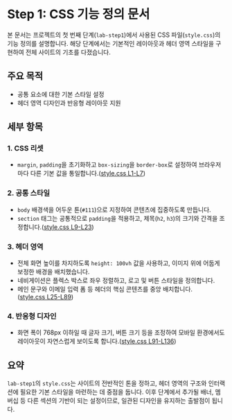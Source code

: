 # Step 1: CSS 기능 정의 문서

본 문서는 프로젝트의 첫 번째 단계(`lab-step1`)에서 사용된 CSS 파일(`style.css`)의 기능 정의를 설명합니다. 해당 단계에서는 기본적인 레이아웃과 헤더 영역 스타일을 구현하여 전체 사이트의 기초를 다졌습니다.

## 주요 목적
- 공통 요소에 대한 기본 스타일 설정
- 헤더 영역 디자인과 반응형 레이아웃 지원

## 세부 항목

### 1. CSS 리셋
- `margin`, `padding`을 초기화하고 `box-sizing`을 `border-box`로 설정하여 브라우저마다 다른 기본 값을 통일합니다.([style.css&nbsp;L1-L7](lab-step1/style.css#L1-L7))

### 2. 공통 스타일
- `body` 배경색을 어두운 톤(`#111`)으로 지정하여 콘텐츠에 집중하도록 만듭니다.
- `section` 태그는 공통적으로 `padding`을 적용하고, 제목(`h2`, `h3`)의 크기와 간격을 조정합니다.([style.css&nbsp;L9-L23](lab-step1/style.css#L9-L23))

### 3. 헤더 영역
- 전체 화면 높이를 차지하도록 `height: 100vh` 값을 사용하고, 이미지 위에 어둡게 보정한 배경을 배치했습니다.
- 네비게이션은 플렉스 박스로 좌우 정렬하고, 로고 및 버튼 스타일을 정의합니다.
- 메인 문구와 이메일 입력 폼 등 헤더의 핵심 콘텐츠를 중앙 배치합니다.([style.css&nbsp;L25-L89](lab-step1/style.css#L25-L89))

### 4. 반응형 디자인
- 화면 폭이 768px 이하일 때 글자 크기, 버튼 크기 등을 조정하여 모바일 환경에서도 레이아웃이 자연스럽게 보이도록 합니다.([style.css&nbsp;L91-L136](lab-step1/style.css#L91-L136))

## 요약
`lab-step1`의 `style.css`는 사이트의 전반적인 톤을 정하고, 헤더 영역의 구조와 인터랙션에 필요한 기본 스타일을 마련하는 데 중점을 둡니다. 이후 단계에서 추가될 배너, 멤버십 등 다른 섹션의 기반이 되는 설정이므로, 일관된 디자인을 유지하는 출발점이 됩니다.
